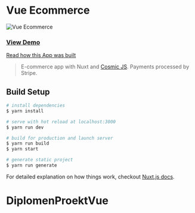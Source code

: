 # Vue Ecommerce
![Vue Ecommerce](https://cosmic-s3.imgix.net/6cd9c950-1325-11e8-be86-2f02fdef3380-screenshot-vuecommerce.cosmicapp.co-2018.02.16-19-56-21.png?w=1000)
### [View Demo](https://cosmicjs.com/apps/vue-ecommerce-app)

[Read how this App was built](https://cosmicjs.com/articles/how-to-build-an-e-commerce-website-with-nuxt-and-cosmic-js-jdr4nros)

> E-commerce app with Nuxt and [Cosmic JS](https://cosmicjs.com).  Payments processed by Stripe.

## Build Setup

``` bash
# install dependencies
$ yarn install

# serve with hot reload at localhost:3000
$ yarn run dev

# build for production and launch server
$ yarn run build
$ yarn start

# generate static project
$ yarn run generate
```

For detailed explanation on how things work, checkout [Nuxt.js docs](https://nuxtjs.org).
# DiplomenProektVue
